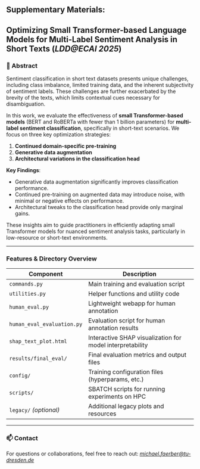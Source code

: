 ## Supplementary Materials:
## Optimizing Small Transformer-based Language Models for Multi-Label Sentiment Analysis in Short Texts  (_LDD@ECAI 2025_)

### 📄 Abstract  
Sentiment classification in short text datasets presents unique challenges, including class imbalance, limited training data, and the inherent subjectivity of sentiment labels. These challenges are further exacerbated by the brevity of the texts, which limits contextual cues necessary for disambiguation.  

In this work, we evaluate the effectiveness of **small Transformer-based models** (BERT and RoBERTa with fewer than 1 billion parameters) for **multi-label sentiment classification**, specifically in short-text scenarios. We focus on three key optimization strategies:

1. **Continued domain-specific pre-training**
2. **Generative data augmentation**
3. **Architectural variations in the classification head**

**Key Findings**:
- Generative data augmentation significantly improves classification performance.
- Continued pre-training on augmented data may introduce noise, with minimal or negative effects on performance.
- Architectural tweaks to the classification head provide only marginal gains.

These insights aim to guide practitioners in efficiently adapting small Transformer models for nuanced sentiment analysis tasks, particularly in low-resource or short-text environments.

---

### Features & Directory Overview

| Component                          | Description                                           |
|------------------------------------|-------------------------------------------------------|
| `commands.py`                      | Main training and evaluation script                   |
| `utilities.py`                     | Helper functions and utility code                     |
| `human_eval.py`                    | Lightweight webapp for human annotation               |
| `human_eval_evaluation.py`        | Evaluation script for human annotation results        |
| `shap_text_plot.html`             | Interactive SHAP visualization for model interpretability |
| `results/final_eval/`             | Final evaluation metrics and output files             |
| `config/`                          | Training configuration files (hyperparams, etc.)      |
| `scripts/`                         | SBATCH scripts for running experiments on HPC         |
| `legacy/` *(optional)*            | Additional legacy plots and resources                 |

---


### 📫 Contact

For questions or collaborations, feel free to reach out: *[michael.faerber@tu-dresden.de](mailto:michael.faerber@tu-dresden.de)*

